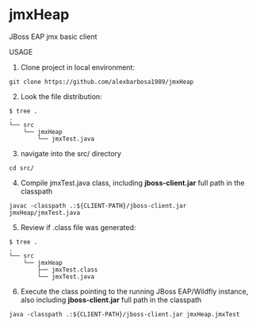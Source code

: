 # jmxHeap
JBoss EAP jmx basic client


USAGE

1. Clone project in local environment:

~~~
git clone https://github.com/alexbarbosa1989/jmxHeap
~~~

2. Look the file distribution:

~~~
$ tree .
.
└── src
    └── jmxHeap
        └── jmxTest.java
~~~

3. navigate into the src/ directory

~~~
cd src/
~~~

4. Compile jmxTest.java class, including **jboss-client.jar** full path in the classpath

~~~
javac -classpath .:${CLIENT-PATH}/jboss-client.jar jmxHeap/jmxTest.java
~~~

5. Review if .class file was generated:

~~~
$ tree .
.
└── src
    └── jmxHeap
        ├── jmxTest.class
        └── jmxTest.java
~~~

6. Execute the class pointing to the running JBoss EAP/Wildfly instance, also including **jboss-client.jar** full path in the classpath

~~~
java -classpath .:${CLIENT-PATH}/jboss-client.jar jmxHeap.jmxTest
~~~
